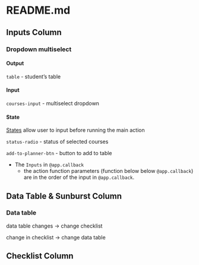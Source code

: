 # README.md

## Inputs Column

### Dropdown multiselect

#### Output

`table` - student’s table

#### Input

`courses-input` - multiselect dropdown

#### State

[States](https://bit.ly/3uePXK9) allow user to input before running the main action

`status-radio` - status of selected courses

`add-to-planner-btn` - button to add to table

- The `Inputs` in `@app.callback` 
  - the action function parameters (function below below `@app.callback`) are in the order of the input in `@app.callback`.

## Data Table & Sunburst Column

### Data table

data table changes -> change checklist

change in checklist -> change data table

## Checklist Column